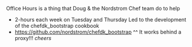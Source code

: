 Office Hours is a thing that Doug & the Nordstrom Chef team do to help
  - 2-hours each week on Tuesday and Thursday
Led to the development of the chefdk_bootstrap cookbook
  - https://github.com/nordstrom/chefdk_bootstrap
^^ It works behind a proxy!!! *cheers*
